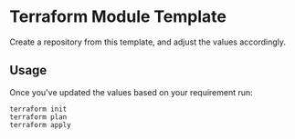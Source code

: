 # Terraform Module Template

Create a repository from this template, and adjust the values accordingly.

## Usage

Once you've updated the values based on your requirement run:

```shell
terraform init
terraform plan
terraform apply
```